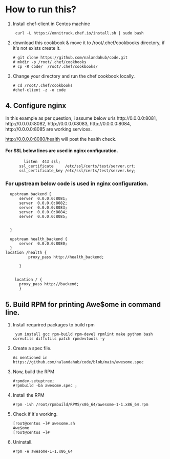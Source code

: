 # How to run this?

1. Install chef-client in Centos machine
    ```
     curl -L https://omnitruck.chef.io/install.sh | sudo bash
    ```
2. download this cookbook & move it to /root/.chef/cookbooks directory, if it's not exists create it. 
    ```
    # git clone https://github.com/nalandahub/code.git
    # mkdir -p /root/.chef/cookbooks
    # cp -R code/  /root/.chef/cookbooks/
    ```
3. Change your directory and run the chef cookbook locally.
   ```
   # cd /root/.chef/cookbooks
   #chef-client -z -o code
   ```


## 4. Configure nginx
<p>In this example as per question, i assume below urls 
  http://0.0.0.0:8081,
  http://0.0.0.0:8082,
  http://0.0.0.0:8083,
  http://0.0.0.0:8084,
  http://0.0.0.0:8085 are working services.
  
  http://0.0.0.0:8080/health will post the health check.</p>

  #### For SSL below lines are used in nginx configuration.
  ```
          listen  443 ssl;
        ssl_certificate     /etc/ssl/certs/test/server.crt;
        ssl_certificate_key /etc/ssl/certs/test/server.key;
  ```
  ### For upstream below code is used in nginx configuration.
  ```
    upstream backend {
        server  0.0.0.0:8081;
        server  0.0.0.0:8082;
        server  0.0.0.0:8083;
        server  0.0.0.0:8084;
        server  0.0.0.0:8085;

 
    }

    upstream health_backend {
        server  0.0.0.0:8080;
    }
 location /health {
            proxy_pass http://health_backend;

        }


      location / {
        proxy_pass http://backend;
        }
  ```



## 5. Build RPM for printing Awe$ome in command line.

 1. Install requrired packages to build rpm
    ```
     yum install gcc rpm-build rpm-devel rpmlint make python bash coreutils diffutils patch rpmdevtools -y
    ```

2. Create a spec file.
    ```
    As mentioned in https://github.com/nalandahub/code/blob/main/awesome.spec
    ```

3.  Now, build the RPM
    ```
    #rpmdev-setuptree; 
    #rpmbuild -ba awesome.spec ;
    ```

 4. Install the RPM
    ```
    #rpm -ivh /root/rpmbuild/RPMS/x86_64/awesome-1-1.x86_64.rpm
    ```
 
 5. Check if it's working.
    ```
    [root@centos ~]# awesome.sh
    Awe$ome
    [root@centos ~]#
    ```
 6. Uninstall.
    ```
    #rpm -e awesome-1-1.x86_64
    ```
